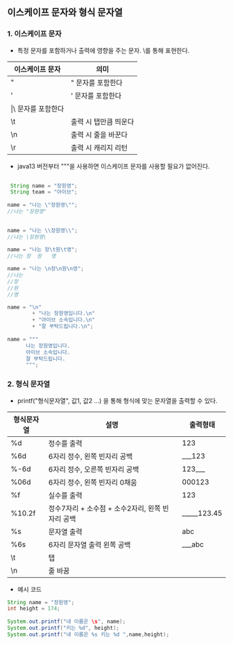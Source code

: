 ## 이스케이프 문자와 형식 문자열


### 1. 이스케이프 문자

- 특정 문자를 포함하거나 출력에 영향을 주는 문자. \를 통해 표현한다.


|이스케이프 문자|의미|
|---|---|
|\"|" 문자를 포함한다|
|\'|' 문자를 포함한다|
|\\|\\ 문자를 포함한다|
|\t|출력 시 탭만큼 띄운다|
|\n|출력 시 줄을 바꾼다|
|\r|출력 시 캐리지 리턴|

- java13 버전부터 """을 사용하면 이스케이프 문자를 사용할 필요가 없어진다.

```java
    
 String name = "장원영";
 String team = "아이브";
		
name = "나는 \"장원영\"";
//나는 "장원영"

		
name = "나는 \\장원영\\";
//나는 \장원영\
		
name = "나는 장\t원\t영";
//나는 장	원	영

name = "나는 \n장\n원\n영";
//나는 
//장
//원
//영

name = "\n"
		+ "나는 장원영입니다.\n"
		+ "아이브 소속입니다.\n"
		+ "잘 부탁드립니다.\n";
        
name = """
      나는 장원영입니다.
      아이브 소속입니다.
      잘 부탁드립니다.
      """;
```

### 2. 형식 문자열

- printf("형식문자열", 값1, 값2 ...) 을 통해 형식에 맞는 문자열을 출력할 수 있다.

|형식문자열|설명|출력형태|
|---|---|---|
|%d|정수를 출력|123|
|%6d|6자리 정수, 왼쪽 빈자리 공백|___123|
|%-6d|6자리 정수, 오른쪽 빈자리 공백|123___|
|%06d|6자리 정수, 왼쪽 빈자리 0채움|000123|
|%f|실수를 출력|123|
|%10.2f|정수7자리 + 소수점 + 소수2자리, 왼쪽 빈자리 공백|_____123.45|
|%s|문자열 출력|abc|
|%6s|6자리 문자열 출력 왼쪽 공백|___abc|
|\t|탭||
|\n|줄 바꿈||

- 예시 코드

```java
String name = "장원영";
int height = 174;
		
System.out.printf("내 이름은 \s", name);
System.out.printf("키는 %d", height);
System.out.printf("내 이름은 %s 키는 %d ",name,height);
```
